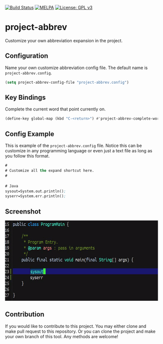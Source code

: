 [![Build Status](https://travis-ci.com/jcs090218/project-abbrev.svg?branch=master)](https://travis-ci.com/jcs090218/project-abbrev)
[![MELPA](https://melpa.org/packages/project-abbrev-badge.svg)](https://melpa.org/#/project-abbrev)
[![License: GPL v3](https://img.shields.io/badge/License-GPL%20v3-blue.svg)](https://www.gnu.org/licenses/gpl-3.0)


# project-abbrev #

Customize your own abbreviation expansion in the project.


## Configuration ##
Name your own customize abbreviation config file. The default name
is `project-abbrev.config`.
```el
(setq project-abbrev-config-file "project-abbrev.config")
```


## Key Bindings ##
Complete the current word that point currently on.
```el
(define-key global-map (kbd "C-<return>") #'project-abbrev-complete-word)
```


## Config Example ##
This is example of the `project-abbrev.config` file. Notice this can be customize
in any programming language or even just a text file as long as you follow this format.
```el
#
# Customize all the expand shortcut here.
#

# Java
sysout=System.out.println();
syserr=System.err.println();
```


## Screenshot ##
<img src="./screenshot/custom-abbrev-demo.gif" with="600" height="264"/>


## Contribution ##
If you would like to contribute to this project. You may either
clone and make pull request to this repository. Or you can
clone the project and make your own branch of this tool. Any
methods are welcome!
